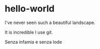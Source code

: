 # hello-world



I've never seen such a beautiful landscape.

It is incredible I use git.

Senza infamia e senza lode
